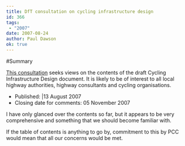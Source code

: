 ```yaml
---
title: DfT consultation on cycling infrastructure design
id: 366
tags:
 - "2007"
date: 2007-08-24
author: Paul Dawson
ok: true
---
```


#Summary

[This consultation](http://www.dft.gov.uk/consultations/open/infrastructuredesign/consultationpaper) seeks views on the contents of the draft Cycling Infrastructure Design document. It is likely to be of interest to all local highway authorities, highway consultants and cycling organisations.

* Published: |13 August 2007
* Closing date for comments: 05 November 2007

I have only glanced over the contents so far, but it appears to be very comprehensive and something that we should become familiar with.

If the table of contents is anything to go by, commitment to this by PCC would mean that all our concerns would be met.

